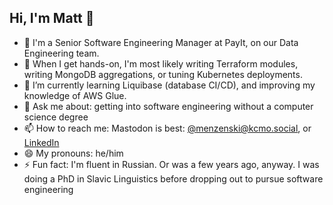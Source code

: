 ## Hi, I'm Matt 👋

* 💼 I'm a Senior Software Engineering Manager at PayIt, on our Data Engineering team.
* 🔭 When I get hands-on, I'm most likely writing Terraform modules, writing MongoDB aggregations, or tuning Kubernetes deployments.
* 🌱 I’m currently learning Liquibase (database CI/CD), and improving my knowledge of AWS Glue.
* 💬 Ask me about: getting into software engineering without a computer science degree
* 📫 How to reach me: Mastodon is best: [@menzenski@kcmo.social](https://kcmo.social/@menzenski), or [LinkedIn](https://www.linkedin.com/in/menzenski/)
* 😄 My pronouns: he/him
* ⚡ Fun fact: I'm fluent in Russian. Or was a few years ago, anyway. I was doing a PhD in Slavic Linguistics before dropping out to pursue software engineering

<!--
**menzenski/menzenski** is a ✨ _special_ ✨ repository because its `README.md` (this file) appears on your GitHub profile.

Here are some ideas to get you started:

- 🔭 I’m currently working on ...
- 🌱 I’m currently learning ...
- 👯 I’m looking to collaborate on ...
- 🤔 I’m looking for help with ...
- 💬 Ask me about ...
- 📫 How to reach me: ...
- 😄 Pronouns: ...
- ⚡ Fun fact: ...
-->
